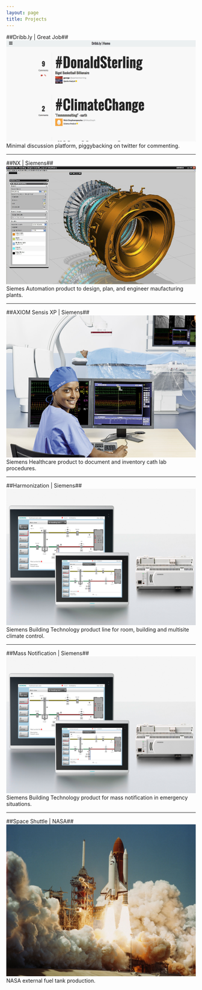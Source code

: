 ```yaml
---
layout: page
title: Projects
---
```



##Dribb.ly | Great Job##
[![Dribb.ly](/public/images/dribbly.png "Dribb.ly")](http://dribb.ly/)
Minimal discussion platform, piggybacking on twitter for commenting.


***

##NX | Siemens##
[![Siemens Automation](/public/images/automation.jpg "Siemens Automation")](http://http://www.plm.automation.siemens.com/en_us/products/nx/)
Siemes Automation product to design, plan, and engineer maufacturing plants.

***

##AXIOM Sensis XP | Siemens##
[![Healthcare](/public/images/healthcare.jpg "Healthcare")](http://www.healthcare.siemens.com/angio/workplaces/sensis/)
Siemens Healthcare product to document and inventory cath lab procedures.

***

##Harmonization | Siemens##
[![Harmonization](/public/images/harmonization.jpg "Harmonization")](http://www.buildingtechnologies.siemens.com/bt/global/en/buildingautomation-hvac/building-automation/building-automation-and-control-system-europe-desigo/Pages/desigo.aspx)
Siemens Building Technology product line for room, building and multisite climate control.

***

##Mass Notification | Siemens##
[![Mass Notification](/public/images/mass-notification.jpg "Mass Notification")](http://w3.usa.siemens.com/buildingtechnologies/us/en/mass-notification/pages/mass-notification.aspx)
Siemens Building Technology product for mass notification in emergency situations.

***

##Space Shuttle | NASA##
[![NASA](/public/images/space-shuttle.jpg "NASA")](http://www.nasa.gov/topics/shuttle_station/features/et138_rollout.html/)
NASA external fuel tank production.